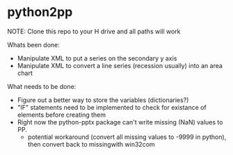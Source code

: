 # python2pp

NOTE:
Clone this repo to your H drive and all paths will work

Whats been done:
 - Manipulate XML to put a series on the secondary y axis
 - Manipulate XML to convert a line series (recession usually) into an area chart
 
 What needs to be done:
 - Figure out a better way to store the variables (dictionaries?)
 - "IF" statements need to be implemented to check for existance of elements before creating them
 - Right now the python-pptx package can't write missing (NaN) values to PP.
    - potential workaround (convert all missing values to -9999 in python), then convert back to missingwith win32com
 
